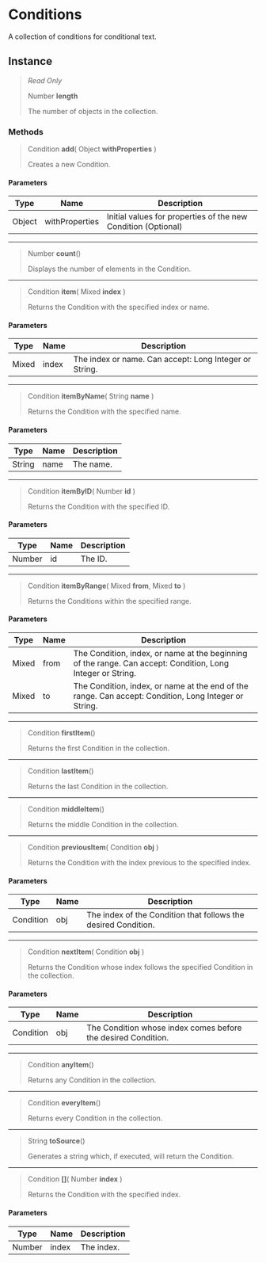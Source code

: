 # Conditions
A collection of conditions for conditional text.

## Instance
> *Read Only* 
> 
> Number **length** 
>
> The number of objects in the collection.

### Methods
> Condition **add**( Object **withProperties** )
> 
> Creates a new Condition.
#### Parameters
| Type | Name | Description |
|---|---|---|
| Object | withProperties | Initial values for properties of the new Condition (Optional) |

*** 
> Number **count**()
> 
> Displays the number of elements in the Condition.
*** 
> Condition **item**( Mixed **index** )
> 
> Returns the Condition with the specified index or name.
#### Parameters
| Type | Name | Description |
|---|---|---|
| Mixed | index | The index or name. Can accept: Long Integer or String. |

*** 
> Condition **itemByName**( String **name** )
> 
> Returns the Condition with the specified name.
#### Parameters
| Type | Name | Description |
|---|---|---|
| String | name | The name. |

*** 
> Condition **itemByID**( Number **id** )
> 
> Returns the Condition with the specified ID.
#### Parameters
| Type | Name | Description |
|---|---|---|
| Number | id | The ID. |

*** 
> Condition **itemByRange**( Mixed **from**, Mixed **to** )
> 
> Returns the Conditions within the specified range.
#### Parameters
| Type | Name | Description |
|---|---|---|
| Mixed | from | The Condition, index, or name at the beginning of the range. Can accept: Condition, Long Integer or String. |
| Mixed | to | The Condition, index, or name at the end of the range. Can accept: Condition, Long Integer or String. |

*** 
> Condition **firstItem**()
> 
> Returns the first Condition in the collection.
*** 
> Condition **lastItem**()
> 
> Returns the last Condition in the collection.
*** 
> Condition **middleItem**()
> 
> Returns the middle Condition in the collection.
*** 
> Condition **previousItem**( Condition **obj** )
> 
> Returns the Condition with the index previous to the specified index.
#### Parameters
| Type | Name | Description |
|---|---|---|
| Condition | obj | The index of the Condition that follows the desired Condition. |

*** 
> Condition **nextItem**( Condition **obj** )
> 
> Returns the Condition whose index follows the specified Condition in the collection.
#### Parameters
| Type | Name | Description |
|---|---|---|
| Condition | obj | The Condition whose index comes before the desired Condition. |

*** 
> Condition **anyItem**()
> 
> Returns any Condition in the collection.
*** 
> Condition **everyItem**()
> 
> Returns every Condition in the collection.
*** 
> String **toSource**()
> 
> Generates a string which, if executed, will return the Condition.
*** 
> Condition **[]**( Number **index** )
> 
> Returns the Condition with the specified index.
#### Parameters
| Type | Name | Description |
|---|---|---|
| Number | index | The index. |


